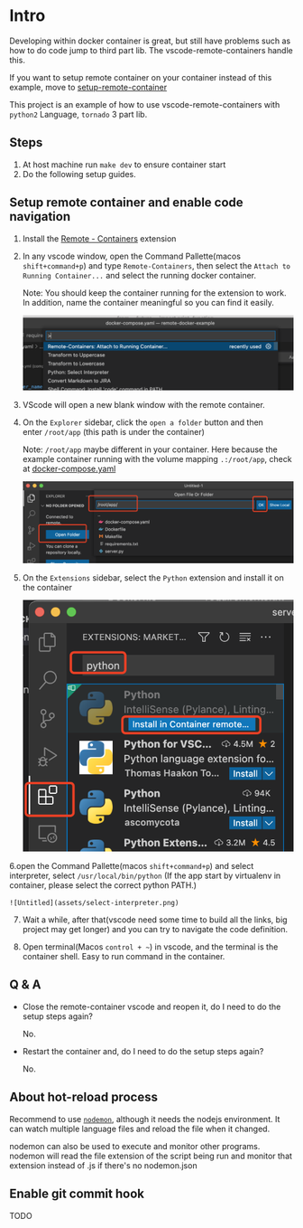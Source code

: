 # Intro
Developing within docker container is great, but still have problems such as how to do code jump to third part lib. The vscode-remote-containers handle this.

If you want to setup remote container on your container instead of this example, move to [setup-remote-container](#setup-remote-container-and-enable-code-navigation)

This project is an example of how to use vscode-remote-containers with `python2` Language, `tornado` 3 part lib.

## Steps
1. At host machine run `make dev` to ensure container start
2. Do the following setup guides.

## Setup remote container and enable code navigation
1. Install the [Remote - Containers](https://marketplace.visualstudio.com/items?itemName=ms-vscode-remote.remote-containers) extension
2. In any vscode window, open the Command Pallette(macos `shift+command+p`) and type `Remote-Containers`, then select the `Attach to Running Container...` and select the running docker container.

    Note: You should keep the container running for the extension to work. In addition, name the container meaningful so you can find it easily.
    
    ![Untitled](assets/attch-container.png)
    
3. VScode will open a new blank window with the remote container.
4. On the `Explorer` sidebar, click the `open a folder` button and then enter `/root/app` (this path is under the container)

    Note: `/root/app` maybe different in your container. Here because the example container running with the volume mapping `.:/root/app`, check at [docker-compose.yaml](docker-compose.yaml)

    ![Untitled](assets/open-code-folder.png)
    
5. On the `Extensions` sidebar, select the `Python` extension and install it on the container

    ![Untitled](assets/install-python-extension.png)

6.open the Command Pallette(macos `shift+command+p`) and select interpreter, select `/usr/local/bin/python` (If the app start by virtualenv in container, please select the correct python PATH.)

    ![Untitled](assets/select-interpreter.png)

7. Wait a while, after that(vscode need some time to build all the links, big project may get longer) and you can try to navigate the code definition.

8. Open terminal(Macos `control + ~`) in vscode, and the terminal is the container shell. Easy to run command in the container.

## Q & A

- Close the remote-container vscode and reopen it, do I need to do the setup steps again?

    No.

- Restart the container and, do I need to do the setup steps again?

    No.

## About hot-reload process
Recommend to use [`nodemon`](https://github.com/remy/nodemon), although it needs the nodejs environment.
It can watch multiple language files and reload the file when it changed.

nodemon can also be used to execute and monitor other programs. nodemon will read the file extension of the script being run and monitor that extension instead of .js if there's no nodemon.json

## Enable git commit hook
TODO